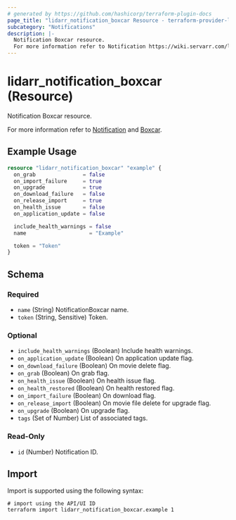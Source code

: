 ```yaml
---
# generated by https://github.com/hashicorp/terraform-plugin-docs
page_title: "lidarr_notification_boxcar Resource - terraform-provider-lidarr"
subcategory: "Notifications"
description: |-
  Notification Boxcar resource.
  For more information refer to Notification https://wiki.servarr.com/lidarr/settings#connect and Boxcar https://wiki.servarr.com/lidarr/supported#boxcar.
---
```


# lidarr_notification_boxcar (Resource)

<!-- subcategory:Notifications -->Notification Boxcar resource.
For more information refer to [Notification](https://wiki.servarr.com/lidarr/settings#connect) and [Boxcar](https://wiki.servarr.com/lidarr/supported#boxcar).

## Example Usage

```terraform
resource "lidarr_notification_boxcar" "example" {
  on_grab               = false
  on_import_failure     = true
  on_upgrade            = true
  on_download_failure   = false
  on_release_import     = true
  on_health_issue       = false
  on_application_update = false

  include_health_warnings = false
  name                    = "Example"

  token = "Token"
}
```

<!-- schema generated by tfplugindocs -->
## Schema

### Required

- `name` (String) NotificationBoxcar name.
- `token` (String, Sensitive) Token.

### Optional

- `include_health_warnings` (Boolean) Include health warnings.
- `on_application_update` (Boolean) On application update flag.
- `on_download_failure` (Boolean) On movie delete flag.
- `on_grab` (Boolean) On grab flag.
- `on_health_issue` (Boolean) On health issue flag.
- `on_health_restored` (Boolean) On health restored flag.
- `on_import_failure` (Boolean) On download flag.
- `on_release_import` (Boolean) On movie file delete for upgrade flag.
- `on_upgrade` (Boolean) On upgrade flag.
- `tags` (Set of Number) List of associated tags.

### Read-Only

- `id` (Number) Notification ID.

## Import

Import is supported using the following syntax:

```shell
# import using the API/UI ID
terraform import lidarr_notification_boxcar.example 1
```
